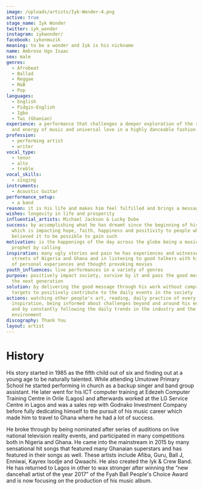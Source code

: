 ```yaml
---
image: /uploads/artists/Iyk-Wonder-4.png
active: true
stage_name: Iyk Wonder
twitter: iyk_wonder
instagram: iykwonder/
facebook: iykonmuzik
meaning: to be a wonder and Iyk is his nickname
name: Ambrose Ugo Isaac
sex: male
genres:
  - Afrobeat
  - Ballad
  - Reggae
  - R&B
  - Pop
languages:
  - English
  - Pidgin-English
  - Igbo
  - Twi (Ghanian)
experience: a performance that challenges a deeper exploration of the reality
  and energy of music and universal love in a highly danceable fashion
profession:
  - performing artist
  - writer
vocal_type:
  - tenor
  - alto
  - treble
vocal_skills:
  - singing
instruments:
  - Acoustic Guitar
performance_setup:
  - a band
reason: it is his life and makes him feel fulfilled and brings a message of Hope & Life
wishes: longevity in life and prosperity
influential_artists: Michael Jackson & Lucky Dube
success: by accomplishing what he has dreamt since the beginning of his career
  which is impacting hope, faith, happiness and positivity to people who never
  believed it to be possible to gain such
motivation: is the happenings of the day across the globe being a musical
  prophet by calling
inspiration: many ugly stories and pain he has experiences and witnessed in the
  streets of Nigeria and Ghana and in listening to good talkers with high level
  of personal experiences and thought provoking movies
youth_influences: live performances in a variety of genres
purpose: positively impact society, survive by it and pass the good message to
  the next generation
solution: by delivering the good message through his work without compromise and
  targets to positively contribute to the daily events in the society
actions: watching other people's art, reading, daily practice of every
  inspiration, being informed about challenges beyond and around his environment
  and by constantly following the daily trends in the industry and the
  environment
discography: Thank You
layout: artist
---
```


# History

His story started in 1985 as the fifth child out of six and finding out at a young age to be naturally talented. While attending Umutowe Primary School he started performing in church as a backup singer and band group assistant. He later went for his ICT computer training at Edezeh Computer Training Centre in Orile (Lagos) and afterwards worked at the LG Service Centre in Lagos and was a sales rep with Godnako Investment Company before fully dedicating himself to the pursuit of his music career which made him to travel to Ghana where he had a lot of success.

He broke through by being nominated after series of auditions on live national television reality events, and participated in many competitions both in Nigeria and Ghana. He came into the mainstream in 2015 by many sensational hit songs that featured many Ghanaian superstars and has featured in their songs as well. These artists include Afiba, Guru, Ball J, Enniwai, Kayrex Isodje and Qwaachi. He also created the Iyk & Crew Band. He has returned to Lagos in other to wax stronger after winning the “new dancehall artist of the year 2017” of the Fyah Ball People's Choice Award and is now focusing on the production of his music album.